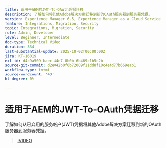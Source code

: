 ```yaml
---
title: 适用于AEM的JWT-To-OAuth凭据迁移
description: 了解如何将其他Adobe解决方案迁移到新的OAuth服务器到服务器凭据。
version: Experience Manager 6.5, Experience Manager as a Cloud Service
feature: Integrations, Migration, Security
topic: Integrations, Migration, Security
role: Admin, Developer
level: Beginner, Intermediate
doc-type: Technical Video
duration: 334
last-substantial-update: 2025-10-02T00:00:00Z
jira: KT-16019
exl-id: d4c9a509-baec-44e7-8b0b-6b469c1b5c2b
source-git-commit: d2e042b0f0b72009f11dd8f10c4efd77b669eab1
workflow-type: tm+mt
source-wordcount: '43'
ht-degree: 0%

---
```


# 适用于AEM的JWT-To-OAuth凭据迁移

了解如何从已弃用的服务帐户(JWT)凭据将其他Adobe解决方案迁移到新的OAuth服务器到服务器凭据。

>[!VIDEO](https://video.tv.adobe.com/v/3432960/?learn=on)
